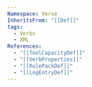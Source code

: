 ```yaml
---
Namespace: Verse
InheritsFrom: "[[Def]]"
tags:
  - Verbs
  - XML
References:
  - "[[ToolCapacityDef]]"
  - "[[VerbProperties]]"
  - "[[RulePackDef]]"
  - "[[LogEntryDef]]"
---
```

